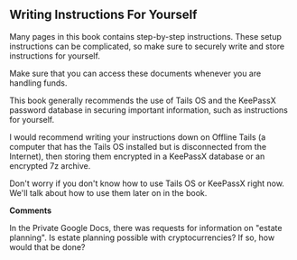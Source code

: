 ## Writing Instructions For Yourself

Many pages in this book contains step-by-step instructions. These setup instructions can be complicated, so make sure to securely write and store instructions for yourself.

Make sure that you can access these documents whenever you are handling funds.

This book generally recommends the use of Tails OS and the KeePassX password database in securing important information, such as instructions for yourself.

I would recommend writing your instructions down on Offline Tails (a computer that has the Tails OS installed but is disconnected from the Internet), then storing them encrypted in a KeePassX database or an encrypted 7z archive.

Don't worry if you don't know how to use Tails OS or KeePassX right now. We'll talk about how to use them later on in the book.

**Comments**

In the Private Google Docs, there was requests for information on "estate planning". Is estate planning possible with cryptocurrencies? If so, how would that be done?